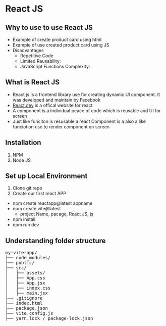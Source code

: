# React JS 
## Why to use to use React JS
- Example of create product card using html
- Example of use created product card using JS
- Disadvantages
  - Repetitive Code
  - Limited Reusability:
  - JavaScript Functions Complexity:
## What is React JS
-  React js is a frontend library use for creating dynamic UI component. It was developed and maintain  by Facebook
-  [React.dev](https://react.dev/) is a offical website for react
-  A component is a individual peace of code which is reusable and UI for screen
-  Just like funciton is resusable a react Component is a also a  like funciotion use to render component on screen

## Installation  
1.  NPM
2.  Node JS
## Set up Local Environment
1. Clone git repo
2. Create  our first react APP
  - npm create reactapp@latest appname
  - npm create vite@latest
    -   project Name, pacage, React JS, js
  - npm install  
  - npm run dev

## Understanding folder structure
<pre>
my-vite-app/
├── node_modules/
├── public/
├── src/
│   ├── assets/
│   ├── App.css
│   ├── App.jsx
│   ├── index.css
│   ├── main.jsx
├── .gitignore
├── index.html
├── package.json
├── vite.config.js
├── yarn.lock / package-lock.json  
</pre>
